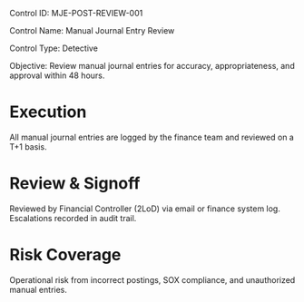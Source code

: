 Control ID: MJE-POST-REVIEW-001

Control Name: Manual Journal Entry Review

Control Type: Detective

Objective: Review manual journal entries for accuracy, appropriateness,
and approval within 48 hours.

# Execution

All manual journal entries are logged by the finance team and reviewed
on a T+1 basis.

# Review & Signoff

Reviewed by Financial Controller (2LoD) via email or finance system log.
Escalations recorded in audit trail.

# Risk Coverage

Operational risk from incorrect postings, SOX compliance, and
unauthorized manual entries.
